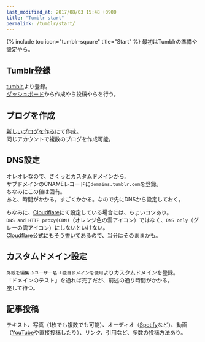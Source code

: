 ```yaml
---
last_modified_at: 2017/08/03 15:48 +0900
title: "Tumblr start"
permalink: /tumblr/start/
---
```

{% include toc icon="tumblr-square" title="Start" %}
最初はTumblrの準備や設定やら。

## Tumblr登録
[tumblr.](https://www.tumblr.com/)より登録。   
[ダッシュボード](https://www.tumblr.com/dashboard)から作成やら投稿やらを行う。

## ブログを作成
[新しいブログを作る](https://www.tumblr.com/new/blog)にて作成。   
同じアカウントで複数のブログを作成可能。

## DNS設定
オレオレなので、さくっとカスタムドメインから。  
サブドメインのCNAMEレコードに`domains.tumblr.com`を登録。  
ちなみにこの値は固有。  
あと、時間がかかる。すごくかかる。なので先にDNSから設定しておく。

ちなみに、[Cloudflare](https://www.cloudflare.com)にて設定している場合には、ちょいコツあり。   
`DNS and HTTP proxy(CDN)`（オレンジ色の雲アイコン）ではなく、`DNS only`（グレーの雲アイコン）にしないといけない。   
[Cloudflare公式にもそう書いてある](https://support.cloudflare.com/hc/en-us/articles/200168566-How-do-I-add-a-Tumblr-custom-domain-)ので、当分はそのままかも。

## カスタムドメイン設定
`外観を編集`→`ユーザー名`→`独自ドメインを使用`よりカスタムドメインを登録。  
「ドメインのテスト」を通れば完了だが、前述の通り時間がかかる。  
座して待つ。

## 記事投稿
テキスト、写真（1枚でも複数でも可能）、オーディオ（[Spotify](https://www.spotify.com/jp/)など）、動画（[YouTube](https://www.youtube.com/)や直接投稿したり）、リンク、引用など、多数の投稿方法あり。

